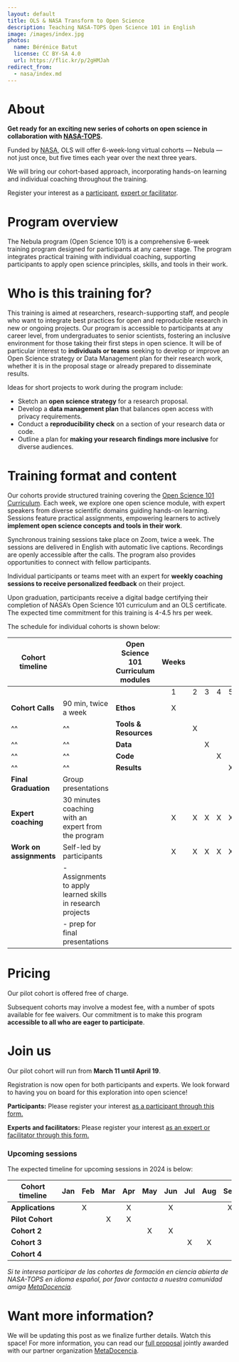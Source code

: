```yaml
---
layout: default
title: OLS & NASA Transform to Open Science
description: Teaching NASA-TOPS Open Science 101 in English
image: /images/index.jpg
photos:
  name: Bérénice Batut
  license: CC BY-SA 4.0
  url: https://flic.kr/p/2gHMJah
redirect_from:
  - nasa/index.md
---
```


# About

**Get ready for an exciting new series of cohorts on open science in collaboration with [NASA-TOPS](https://nasa.github.io/Transform-to-Open-Science/).**

Funded by [NASA](https://www.nasa.gov/), OLS will offer 6-week-long virtual cohorts — Nebula — not just once, but five times each year over the next three years.

We will bring our cohort-based approach, incorporating hands-on learning and individual coaching throughout the training.

Register your interest as a [participant](https://forms.gle/bUEXdcSkt9BgY4tXA), [expert or facilitator](https://forms.gle/DcostkBpszXT9MAr8).

# Program overview

The Nebula program (Open Science 101) is a comprehensive 6-week training program designed for participants at any career stage. The program integrates practical training with individual coaching, supporting participants to apply open science principles, skills, and tools in their work.

# Who is this training for?

This training is aimed at researchers, research-supporting staff, and people who want to integrate best practices for open and reproducible research in new or ongoing projects. Our program is accessible to participants at any career level, from undergraduates to senior scientists, fostering an inclusive environment for those taking their first steps in open science. It will be of particular interest to **individuals or teams** seeking to develop or improve an Open Science strategy or Data Management plan for their research work, whether it is in the proposal stage or already prepared to disseminate results.

Ideas for short projects to work during the program include:
* Sketch an **open science strategy** for a research proposal.
* Develop a **data management plan** that balances open access with privacy requirements.
* Conduct a **reproducibility check** on a section of your research data or code.
* Outline a plan for **making your research findings more inclusive** for diverse audiences. 

# Training format and content

Our cohorts provide structured training covering the [Open Science 101 Curriculum](https://nasa.github.io/Transform-to-Open-Science/). Each week, we explore one open science module, with expert speakers from diverse scientific domains guiding hands-on learning. Sessions feature practical assignments, empowering learners to actively **implement open science concepts and tools in their work**. 

Synchronous training sessions take place on Zoom, twice a week. The sessions are delivered in English with automatic live captions. Recordings are openly accessible after the calls. The program also provides opportunities to connect with fellow participants. 

Individual participants or teams meet with an expert for **weekly coaching sessions to receive personalized feedback** on their project.

Upon graduation, participants receive a digital badge certifying their completion of NASA’s Open Science 101 curriculum and an OLS certificate. The expected time commitment for this training is 4-4.5 hrs per week. 


The schedule for individual cohorts is shown below:

| Cohort timeline                 |                                | Open Science 101 Curriculum modules |  Weeks           ||||||
|---------------------------------|--------------------------------|-----------------------|:-:|:-:|:-:|:-:|:-:|:-:|
|                                 |                                |                       | 1 | 2 | 3 | 4 | 5 | 6 |   
| **Cohort Calls**                |   90 min, twice a week         | **Ethos**             | X |   |   |   |   |   |   
| ^^                              | ^^                             | **Tools & Resources** |   | X |   |   |   |   |  
| ^^                              | ^^                             | **Data**              |   |   | X |   |   |   |  
| ^^                              | ^^                             | **Code**              |   |   |   | X |   |   |  
| ^^                              | ^^                             | **Results**           |   |   |   |   | X |   | 
| **Final Graduation**            | Group presentations            |                       |   |   |   |   |   | X |
| **Expert coaching**         | 30 minutes coaching with an expert from the program  |                       | X | X | X | X | X |   |
| **Work on assignments** | Self-led by participants  |                       | X | X | X | X | X |   \
|                                 | - Assignments to apply learned skills in research projects  |                       |   |   |   |   |   |   \
|                                 | - prep for final presentations |                       |   |   |   |   |   |   |


# Pricing

Our pilot cohort is offered free of charge. 

Subsequent cohorts may involve a modest fee, with a number of spots available for fee waivers. Our commitment is to make this program **accessible to all who are eager to participate**.


# Join us

Our pilot cohort will run from **March 11 until April 19**. 

Registration is now open for both participants and experts. We look forward to having you on board for this exploration into open science!

**Participants:** Please register your interest [as a participant through this form.](https://forms.gle/bUEXdcSkt9BgY4tXA)

**Experts and facilitators:** Please register your interest [as an expert or facilitator through this form.](https://forms.gle/DcostkBpszXT9MAr8) 

### Upcoming sessions

The expected timeline for upcoming sessions in 2024 is below:

| Cohort timeline  | Jan | Feb | Mar | Apr | May | Jun | Jul | Aug | Sep | Oct | Nov | Dec |
|------------------|-----|-----|:---:|:---:|:---:|:---:|:---:|:---:|:---:|:---:|:---:|:---:|
| **Applications** |     |  X  |     |  X  |     |  X  |     |     |  X  |     |     |  X  |   
| **Pilot Cohort** |     |     |  X  |  X  |     |     |     |     |     |     |     |     |                               
| **Cohort 2**     |     |     |     |     |  X  |  X  |     |     |     |     |     |     |       
| **Cohort 3**     |     |     |     |     |     |     |  X  |  X  |     |     |     |     |    
| **Cohort 4**     |     |     |     |     |     |     |     |     |     |  X  |  X  |     |    
   

*Si te interesa participar de las cohortes de formación en ciencia abierta de NASA-TOPS en idioma español, por favor contacta a nuestra comunidad amiga [MetaDocencia](https://www.metadocencia.org/).*


# Want more information?

We will be updating this post as we finalize further details. Watch this space!
For more information, you can read our [full proposal](https://zenodo.org/records/8250979) jointly awarded with our partner organization [MetaDocencia](https://www.metadocencia.org/).

